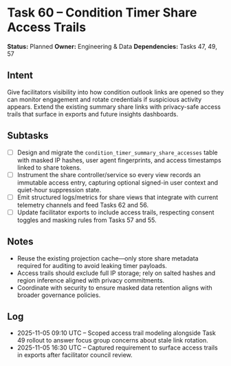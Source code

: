# Task 60 – Condition Timer Share Access Trails

**Status:** Planned
**Owner:** Engineering & Data
**Dependencies:** Tasks 47, 49, 57

## Intent
Give facilitators visibility into how condition outlook links are opened so they can monitor engagement and rotate credentials if suspicious activity appears. Extend the existing summary share links with privacy-safe access trails that surface in exports and future insights dashboards.

## Subtasks
- [ ] Design and migrate the `condition_timer_summary_share_accesses` table with masked IP hashes, user agent fingerprints, and access timestamps linked to share tokens.
- [ ] Instrument the share controller/service so every view records an immutable access entry, capturing optional signed-in user context and quiet-hour suppression state.
- [ ] Emit structured logs/metrics for share views that integrate with current telemetry channels and feed Tasks 62 and 56.
- [ ] Update facilitator exports to include access trails, respecting consent toggles and masking rules from Tasks 57 and 55.

## Notes
- Reuse the existing projection cache—only store share metadata required for auditing to avoid leaking timer payloads.
- Access trails should exclude full IP storage; rely on salted hashes and region inference aligned with privacy commitments.
- Coordinate with security to ensure masked data retention aligns with broader governance policies.

## Log
- 2025-11-05 09:10 UTC – Scoped access trail modeling alongside Task 49 rollout to answer focus group concerns about stale link rotation.
- 2025-11-05 16:30 UTC – Captured requirement to surface access trails in exports after facilitator council review.
